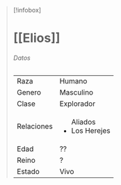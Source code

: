 > [!infobox]
> # [[Elios]]
> ###### Datos
> |||
> | ---- | ---- |
> | Raza | Humano |
> | Genero | Masculino |
> | Clase | Explorador |
> |Relaciones|<ul>Aliados <li> Los Herejes </li></ul>|
> |Edad| ??|
> |Reino| ?|
> |Estado| Vivo|
